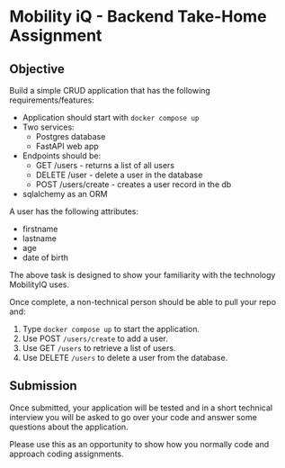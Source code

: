 # Mobility iQ - Backend Take-Home Assignment #

## Objective ##

Build a simple CRUD application that has the following requirements/features:

* Application should start with `docker compose up`
* Two services:
  * Postgres database
  * FastAPI web app
* Endpoints should be:
  * GET /users - returns a list of all users
  * DELETE /user - delete a user in the database
  * POST /users/create - creates a user record in the db
* sqlalchemy as an ORM

A user has the following attributes:

* firstname
* lastname
* age
* date of birth

The above task is designed to show your familiarity with the technology MobilityIQ uses.

Once complete, a non-technical person should be able to pull your repo and:

1. Type `docker compose up` to start the application.
2. Use POST `/users/create` to add a user.
3. Use GET `/users` to retrieve a list of users.
4. Use DELETE `/users` to delete a user from the database.

## Submission ##
Once submitted, your application will be tested and in a short technical interview you will be asked to go over your 
code and answer some questions about the application.

Please use this as an opportunity to show how you normally code and approach coding assignments.
